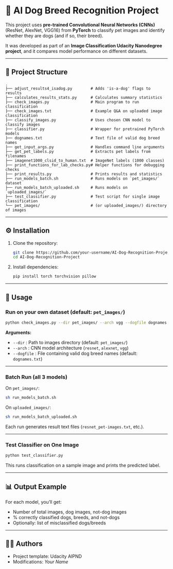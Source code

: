 # 🐶 AI Dog Breed Recognition Project  

This project uses **pre-trained Convolutional Neural Networks (CNNs)** (ResNet, AlexNet, VGG16) from **PyTorch** to classify pet images and identify whether they are dogs (and if so, their breed).  

It was developed as part of an **Image Classification Udacity Nanodegree project**, and it compares model performance on different datasets.

---

## 📂 Project Structure  

```
.
├── adjust_results4_isadog.py        # Adds 'is-a-dog' flags to results
├── calculates_results_stats.py      # Calculates summary statistics
├── check_images.py                  # Main program to run classification
├── check_images.txt                 # Example Q&A on uploaded image classification
├── classify_images.py               # Uses chosen CNN model to classify images
├── classifier.py                    # Wrapper for pretrained PyTorch models
├── dognames.txt                     # Text file of valid dog breed names
├── get_input_args.py                # Handles command line arguments
├── get_pet_labels.py                # Extracts pet labels from filenames
├── imagenet1000_clsid_to_human.txt  # ImageNet labels (1000 classes)
├── print_functions_for_lab_checks.py# Helper functions for debugging checks
├── print_results.py                 # Prints results and statistics
├── run_models_batch.sh              # Runs models on `pet_images/` dataset
├── run_models_batch_uploaded.sh     # Runs models on `uploaded_images/`
├── test_classifier.py               # Test script for single image classification
└── pet_images/                      # (or uploaded_images/) directory of images
```

---

## ⚙️ Installation  

1. Clone the repository:  
   ```bash
   git clone https://github.com/your-username/AI-Dog-Recognition-Project.git
   cd AI-Dog-Recognition-Project
   ```

2. Install dependencies:  
   ```bash
   pip install torch torchvision pillow
   ```

---

## 🚀 Usage  

### Run on your own dataset (default: `pet_images/`)  

```bash
python check_images.py --dir pet_images/ --arch vgg --dogfile dognames.txt
```

**Arguments:**  
- `--dir` : Path to images directory (default: `pet_images/`)  
- `--arch` : CNN model architecture (`resnet`, `alexnet`, `vgg`)  
- `--dogfile` : File containing valid dog breed names (default: `dognames.txt`)  

---

### Batch Run (all 3 models)  

On `pet_images/`:  
```bash
sh run_models_batch.sh
```

On `uploaded_images/`:  
```bash
sh run_models_batch_uploaded.sh
```

Each run generates result text files (`resnet_pet-images.txt`, etc.).

---

### Test Classifier on One Image  

```bash
python test_classifier.py
```

This runs classification on a sample image and prints the predicted label.

---

## 📊 Output Example  

For each model, you’ll get:  
- Number of total images, dog images, not-dog images  
- % correctly classified dogs, breeds, and not-dogs  
- Optionally: list of misclassified dogs/breeds  

---

## 🧑‍💻 Authors  
- Project template: Udacity AIPND  
- Modifications: *Your Name*  
